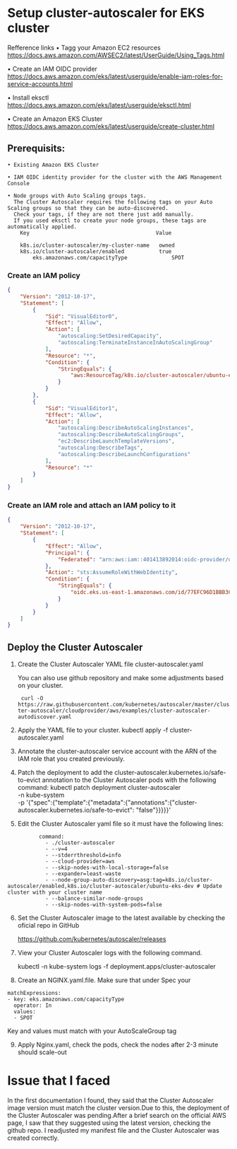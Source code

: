 # Setup cluster-autoscaler for EKS cluster

Refference links
• Tagg your Amazon EC2 resources https://docs.aws.amazon.com/AWSEC2/latest/UserGuide/Using_Tags.html
	 
• Create an IAM OIDC provider https://docs.aws.amazon.com/eks/latest/userguide/enable-iam-roles-for-service-accounts.html
	 
• Install eksctl https://docs.aws.amazon.com/eks/latest/userguide/eksctl.html
	 
• Create an Amazon EKS Cluster https://docs.aws.amazon.com/eks/latest/userguide/create-cluster.html


## Prerequisits:

	• Existing Amazon EKS Cluster
	 
	• IAM OIDC identity provider for the cluster with the AWS Management Console
	 
	• Node groups with Auto Scaling groups tags. 
	  The Cluster Autoscaler requires the following tags on your Auto Scaling groups so that they can be auto-discovered. 
	  Check your tags, if they are not there just add manually. 
	  If you used eksctl to create your node groups, these tags are automatically applied.
		Key	                                       Value
		
		k8s.io/cluster-autoscaler/my-cluster-name	owned
		k8s.io/cluster-autoscaler/enabled	    	true
        	eks.amazonaws.com/capacityType          	SPOT

### Create an IAM policy
    
    
```json
{
    "Version": "2012-10-17",
    "Statement": [
        {
            "Sid": "VisualEditor0",
            "Effect": "Allow",
            "Action": [
                "autoscaling:SetDesiredCapacity",
                "autoscaling:TerminateInstanceInAutoScalingGroup"
            ],
            "Resource": "*",
            "Condition": {
                "StringEquals": {
                    "aws:ResourceTag/k8s.io/cluster-autoscaler/ubuntu-eks-dev": "owned"
                }
            }
        },
        {
            "Sid": "VisualEditor1",
            "Effect": "Allow",
            "Action": [
                "autoscaling:DescribeAutoScalingInstances",
                "autoscaling:DescribeAutoScalingGroups",
                "ec2:DescribeLaunchTemplateVersions",
                "autoscaling:DescribeTags",
                "autoscaling:DescribeLaunchConfigurations"
            ],
            "Resource": "*"
        }
    ]
}
```
     
     


### Create an IAM role and attach an IAM policy to it

```json
{
	"Version": "2012-10-17",
	"Statement": [
		{
			"Effect": "Allow",
			"Principal": {
				"Federated": "arn:aws:iam::401413892014:oidc-provider/oidc.eks.us-east-1.amazonaws.com/id/77EFC96D1BBB3CF324FA2D1AB8910290"
			},
			"Action": "sts:AssumeRoleWithWebIdentity",
			"Condition": {
				"StringEquals": {
					"oidc.eks.us-east-1.amazonaws.com/id/77EFC96D1BBB3CF324FA2D1AB8910290:sub": "system:serviceaccount:kube-system:cluster-autoscaler"
				}
			}
		}
	]
}
```

  
  
  
##  Deploy the Cluster Autoscaler

1. Create the Cluster Autoscaler YAML file cluster-autoscaler.yaml 
    
    You can also use github repository and make some adjustments based on your cluster.
    
   ``` curl -O https://raw.githubusercontent.com/kubernetes/autoscaler/master/cluster-autoscaler/cloudprovider/aws/examples/cluster-autoscaler-autodiscover.yaml```

2. Apply the YAML file to your cluster.
    kubectl apply -f cluster-autoscaler.yaml
    
3. Annotate the cluster-autoscaler service account with the ARN of the IAM role that you created previously.

4. Patch the deployment to add the cluster-autoscaler.kubernetes.io/safe-to-evict annotation to the Cluster Autoscaler pods with the following command:
    kubectl patch deployment cluster-autoscaler \
     -n kube-system \
     -p '{"spec":{"template":{"metadata":{"annotations":{"cluster-autoscaler.kubernetes.io/safe-to-evict": "false"}}}}}'

5. Edit the Cluster Autoscaler yaml file so it must have the following lines:
```
          command: 
            - ./cluster-autoscaler
            - --v=4
            - --stderrthreshold=info
            - --cloud-provider=aws
            - --skip-nodes-with-local-storage=false
            - --expander=least-waste
            - --node-group-auto-discovery=asg:tag=k8s.io/cluster-autoscaler/enabled,k8s.io/cluster-autoscaler/ubuntu-eks-dev # Update cluster with your cluster name
            - --balance-similar-node-groups
            - --skip-nodes-with-system-pods=false
```
     

6. Set the Cluster Autoscaler image to the latest available by checking the oficial repo in GitHub

	https://github.com/kubernetes/autoscaler/releases

7. View your Cluster Autoscaler logs with the following command.

     kubectl -n kube-system logs -f deployment.apps/cluster-autoscaler

8. Create an NGINX.yaml.file. Make sure that under Spec your 
```
matchExpressions: 
- key: eks.amazonaws.com/capacityType
  operator: In
  values:
  - SPOT
```
Key and values must match with your AutoScaleGroup tag
    
9. Apply Nginx.yaml, check the pods, check the nodes after 2-3 minute should scale-out

    
# Issue that I faced
In the first documentation I found, they said that the Cluster Autoscaler image version must match the cluster version.Due to this, the deployment of the Cluster Autoscaler was pending.After a brief search on the official AWS page, I saw that they suggested using the latest version, checking the github repo. I readjusted my manifest file and the Cluster Autoscaler was created correctly.
